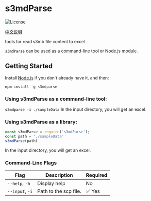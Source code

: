 # s3mdParse
[![License](https://img.shields.io/:license-apache-blue.svg)](https://github.com/verybigzhouhai/s3mdParse/blob/main/LICENSE)

[中文说明](https://nodejs.org/en/)

tools for read s3mb file content to excel

`s3mdParse` can be used as a command-line tool or Node.js module.

## Getting Started

Install [Node.js](https://github.com/verybigzhouhai/s3mdParse/blob/main/README_CN.md) if you don't already have it, and then:
```
npm install -g s3mdparse
```

### Using s3mdParse as a command-line tool:

`s3mdparse -i ./sampleData`
In the input directory, you will get an excel.
### Using s3mdParse as a library:

```javascript
const s3mdParse = require('s3mdParse');
const path = './sampleData'
s3mdParse(path)
```
In the input directory, you will get an excel.
### Command-Line Flags

|Flag|Description|Required|
|----|-----------|--------|
|`--help`, `-h`|Display help|No|
|`--input`, `-i`|Path to the scp file.|:white_check_mark: Yes|